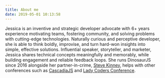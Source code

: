 ```yaml
---
title: About me
date: 2019-05-01 10:13:58
---
```


Jessica is an inventive and strategic developer advocate with 6+ years experience motivating teams, fostering community, and solving problems with cutting-edge technologies. Naturally curious and perceptive developer, she is able to think boldly, improvise, and turn hard-won insights into simple, effective solutions. Influential speaker, storyteller, and marketer, Jessica shares technical concepts meaningfully and memorably, while building engagement and reliable feedback loops. She runs DinosaurJS since 2016 alongside her partner-in-crime, [Steve Kinney](https://twitter.com/stevekinney), helps with other conferences such as [CascadiaJS](https://cascadiajs.com/) and [Lady Coders Conference](http://ladycodersconference.com).
